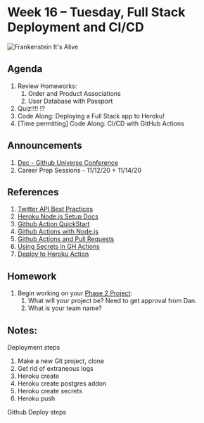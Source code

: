 # Week 16 – Tuesday, Full Stack Deployment and CI/CD

![Frankenstein It's Alive](https://media.giphy.com/media/vmv47p4zksWDC/giphy.gif)

## Agenda
1. Review Homeworks: 
    1. Order and Product Associations
    1. User Database with Passport
1. Quiz!!!! ⁉️
1. Code Along: Deploying a Full Stack app to Heroku!
1. [Time permitting] Code Along: CI/CD with GitHub Actions

## Announcements
1. [Dec - Github Universe Conference](https://githubuniverse.com/)
1. Career Prep Sessions - 11/12/20 + 11/14/20

## References
1. [Twitter API Best Practices](https://developer.twitter.com/en/docs/authentication/guides/authentication-best-practices)
1. [Heroku Node.js Setup Docs](https://devcenter.heroku.com/articles/getting-started-with-nodejs)
1. [Github Action QuickStart](https://docs.github.com/en/free-pro-team@latest/actions/quickstart)
1. [Github Actions with Node.js](https://docs.github.com/en/free-pro-team@latest/actions/guides/building-and-testing-nodejs)
1. [Github Actions and Pull Requests](https://docs.github.com/en/free-pro-team@latest/github/administering-a-repository/enabling-required-status-checks)
1. [Using Secrets in GH Actions](https://docs.github.com/en/free-pro-team@latest/actions/reference/encrypted-secrets)
1. [Deploy to Heroku Action](https://github.com/marketplace/actions/deploy-to-heroku)

## Homework
1. Begin working on your [Phase 2 Project](../phase2_project/README.md):
    1. What will your project be? Need to get approval from Dan.
    1. What is your team name?


## Notes:

Deployment steps
1. Make a new Git project, clone
1. Get rid of extraneous logs
1. Heroku create 
1. Heroku create postgres addon
1. Heroku create secrets
1. Heroku push

Github Deploy steps
